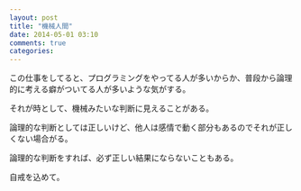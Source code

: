 ```yaml
---
layout: post
title: "機械人間"
date: 2014-05-01 03:10
comments: true
categories:
---
```


この仕事をしてると、プログラミングをやってる人が多いからか、普段から論理的に考える癖がついてる人が多いような気がする。

それが時として、機械みたいな判断に見えることがある。

論理的な判断としては正しいけど、他人は感情で動く部分もあるのでそれが正しくない場合がる。

論理的な判断をすれば、必ず正しい結果にならないこともある。

自戒を込めて。
